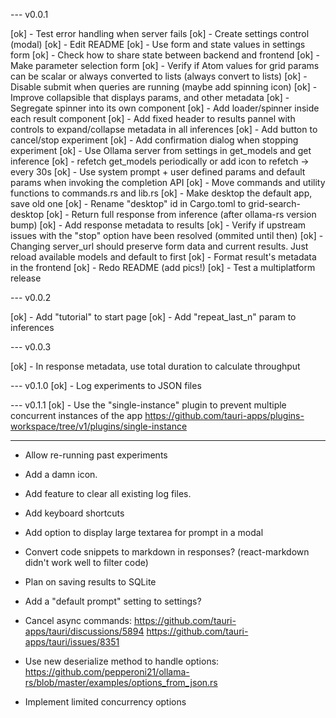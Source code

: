 --- v0.0.1

[ok] - Test error handling when server fails
[ok] - Create settings control (modal)
[ok] - Edit README
[ok] - Use form and state values in settings form
[ok] - Check how to share state between backend and frontend
[ok] - Make parameter selection form
[ok] - Verify if Atom values for grid params can be scalar or always converted to lists (always convert to lists)
[ok] - Disable submit when queries are running (maybe add spinning icon)
[ok] - Improve collapsible that displays params, and other metadata
[ok] - Segregate spinner into its own component
[ok] - Add loader/spinner inside each result component
[ok] - Add fixed header to results pannel with controls to expand/collapse metadata in all inferences
[ok] - Add button to cancel/stop experiment
[ok] - Add confirmation dialog when stopping experiment
[ok] - Use Ollama server from settings in get_models and get inference
[ok] - refetch get_models periodically or add icon to refetch -> every 30s
[ok] - Use system prompt + user defined params and default params when invoking the completion API
[ok] - Move commands and utility functions to commands.rs and lib.rs
[ok] - Make desktop the default app, save old one
[ok] - Rename "desktop" id in Cargo.toml to grid-search-desktop
[ok] - Return full response from inference (after ollama-rs version bump)
[ok] - Add response metadata to results
[ok] - Verify if upstream issues with the "stop" option have been resolved (ommited until then)
[ok] - Changing server_url should preserve form data and current results. Just reload available models and default to first
[ok] - Format result's metadata in the frontend
[ok] - Redo README (add pics!)
[ok] - Test a multiplatform release

--- v0.0.2

[ok] - Add "tutorial" to start page
[ok] - Add "repeat_last_n" param to inferences

--- v0.0.3

[ok] - In response metadata, use total duration to calculate throughput

--- v0.1.0
[ok] - Log experiments to JSON files

--- v0.1.1
[ok] - Use the "single-instance" plugin to prevent multiple concurrent instances of the app
        https://github.com/tauri-apps/plugins-workspace/tree/v1/plugins/single-instance
        
---

- Allow re-running past experiments

- Add a damn icon.
- Add feature to clear all existing log files.

- Add keyboard shortcuts

- Add option to display large textarea for prompt in a modal
- Convert code snippets to markdown in responses? (react-markdown didn't work well to filter code)
- Plan on saving results to SQLite
- Add a "default prompt" setting to settings?

- Cancel async commands:
  https://github.com/tauri-apps/tauri/discussions/5894
  https://github.com/tauri-apps/tauri/issues/8351

- Use new deserialize method to handle options:
  https://github.com/pepperoni21/ollama-rs/blob/master/examples/options_from_json.rs

- Implement limited concurrency options

